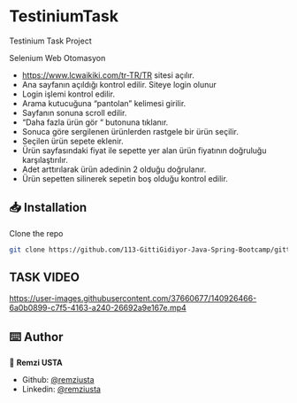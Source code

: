 # TestiniumTask
Testinium Task Project

Selenium Web Otomasyon
- https://www.lcwaikiki.com/tr-TR/TR sitesi açılır.
- Ana sayfanın açıldığı kontrol edilir. Siteye login olunur
- Login işlemi kontrol edilir.
- Arama kutucuğuna “pantolan” kelimesi girilir.
- Sayfanın sonuna scroll edilir.
- “Daha fazla ürün gör “ butonuna tıklanır.
- Sonuca göre sergilenen ürünlerden rastgele bir ürün seçilir.
- Seçilen ürün sepete eklenir.
- Ürün sayfasındaki fiyat ile sepette yer alan ürün fiyatının doğruluğu karşılaştırılır.
- Adet arttırılarak ürün adedinin 2 olduğu doğrulanır.
- Ürün sepetten silinerek sepetin boş olduğu kontrol edilir.


## 📥 Installation
Clone the repo

```sh
git clone https://github.com/113-GittiGidiyor-Java-Spring-Bootcamp/gittigidiyor-graduation-project-mGungorr
```


## TASK VIDEO
https://user-images.githubusercontent.com/37660677/140926466-6a0b0899-c7f5-4163-a240-26692a9e167e.mp4

## ⌨️ Author

👤 **Remzi USTA**

- Github: [@remziusta](https://github.com/remziusta)
- Linkedin: [@remziusta](https://www.linkedin.com/in/remziusta/)

